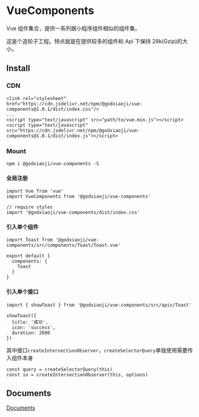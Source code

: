# VueComponents

Vue 组件集合，提供一系列跟小程序组件相似的组件集。

这是个造轮子工程。特点就是在提供较多的组件和 Api 下保持 28k(Gzip)的大小。

## Install

### CDN

```
<link rel="stylesheet" href="https://cdn.jsdelivr.net/npm/@godxiaoji/vue-components@1.0.1/dist/index.css"/>
...
<script type="text/javascript" src="path/to/vue.min.js"></script>
<script type="text/javascript" src="https://cdn.jsdelivr.net/npm/@godxiaoji/vue-components@1.0.1/dist/index.js"></script>
```

### Mount

```
npm i @godxiaoji/vue-components -S
```

#### 全局注册

```
import Vue from 'vue'
import VueComponents from '@godxiaoji/vue-components'

// require styles
import '@godxiaoji/vue-components/dist/index.css'

```

#### 引入单个组件

```
import Toast from '@godxiaoji/vue-components/src/components/Toast/Toast.vue'

export default {
  components: {
    Toast
  }
}
```

#### 引入单个接口

```
import { showToast } from '@godxiaoji/vue-components/src/apis/Toast'

showToast({
  title: '成功',
  icon: 'success',
  duration: 2000
})
```

其中接口`createIntersectionObserver`，`createSelectorQuery`单独使用需要传入组件本身

```
const query = createSelectorQuery(this)
const io = createIntersectionObserver(this, options)
```

## Documents

[Documents](./doc/README.md)

